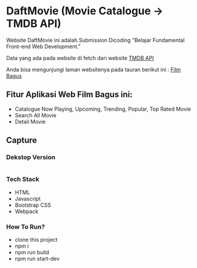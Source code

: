 # DaftMovie (Movie Catalogue -> TMDB API)

<p>Website DaftMovie ini adalah Submission Dicoding "Belajar Fundamental Front-end Web Development."</p>
<p>Data yang ada pada website di fetch dari website <a href="https://developers.themoviedb.org/3/getting-started/introduction">TMDB API</a> </p>
<p>Anda bisa mengunjungi laman websitenya pada tauran berikut ini : <a href="https://film-bagus-aji.netlify.app/">Film Bagus</a></p>

## Fitur Aplikasi Web Film Bagus ini:
* Catalogue Now Playing, Upcoming, Trending, Popular, Top Rated Movie
* Search All Movie
* Detail Movie

## Capture
### Dekstop Version
<p><img src=""></p>


### Tech Stack
* HTML
* Javascript
* Bootstrap CSS
* Webpack

### How To Run?
* clone this project
* npm i
* npm run build
* npm run start-dev
